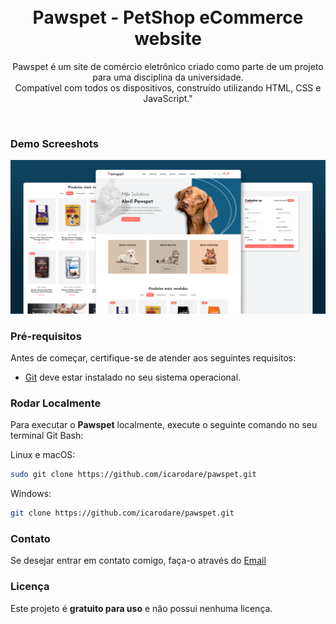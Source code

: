 <div align="center">

  <br />
  <br />

  <h1 align="center">Pawspet - PetShop eCommerce website</h1>

  Pawspet é um site de comércio eletrônico criado como parte de um projeto para uma disciplina da universidade. <br />Compatível com todos os dispositivos, construído utilizando HTML, CSS e JavaScript."

</div>

<br />

### Demo Screeshots

![Pawspet Desktop Demo](./assets/images/readme-img.png "Desktop Demo")

### Pré-requisitos

Antes de começar, certifique-se de atender aos seguintes requisitos:

* [Git](https://git-scm.com/downloads "Download Git") deve estar instalado no seu sistema operacional.

### Rodar Localmente

Para executar o **Pawspet** localmente, execute o seguinte comando no seu terminal Git Bash:

Linux e macOS:

```bash
sudo git clone https://github.com/icarodare/pawspet.git
```

Windows:

```bash
git clone https://github.com/icarodare/pawspet.git
```

### Contato

Se desejar entrar em contato comigo, faça-o através do [Email](mailto:icaro.dare@outlook.com)


### Licença

Este projeto é **gratuito para uso** e não possui nenhuma licença.
